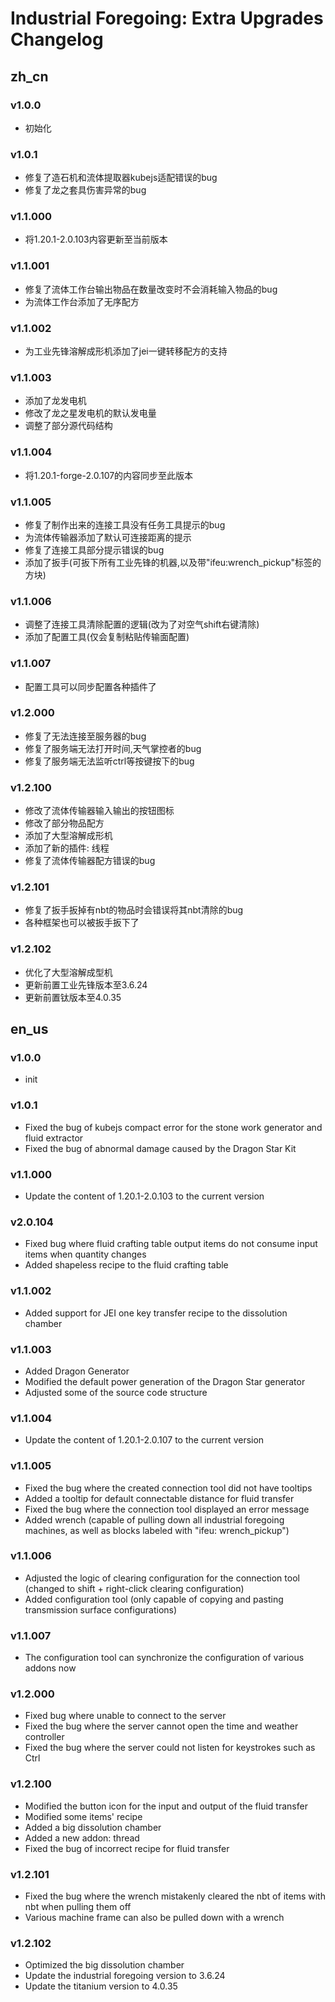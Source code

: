 # Industrial Foregoing: Extra Upgrades Changelog

## zh_cn
### v1.0.0
- 初始化

### v1.0.1
- 修复了造石机和流体提取器kubejs适配错误的bug
- 修复了龙之套具伤害异常的bug

### v1.1.000
- 将1.20.1-2.0.103内容更新至当前版本

### v1.1.001
- 修复了流体工作台输出物品在数量改变时不会消耗输入物品的bug
- 为流体工作台添加了无序配方

### v1.1.002
- 为工业先锋溶解成形机添加了jei一键转移配方的支持

### v1.1.003
- 添加了龙发电机
- 修改了龙之星发电机的默认发电量
- 调整了部分源代码结构

### v1.1.004
- 将1.20.1-forge-2.0.107的内容同步至此版本

### v1.1.005
- 修复了制作出来的连接工具没有任务工具提示的bug
- 为流体传输器添加了默认可连接距离的提示
- 修复了连接工具部分提示错误的bug
- 添加了扳手(可扳下所有工业先锋的机器,以及带"ifeu:wrench_pickup"标签的方块)

### v1.1.006
- 调整了连接工具清除配置的逻辑(改为了对空气shift右键清除)
- 添加了配置工具(仅会复制粘贴传输面配置)

### v1.1.007
- 配置工具可以同步配置各种插件了

### v1.2.000
- 修复了无法连接至服务器的bug
- 修复了服务端无法打开时间,天气掌控者的bug
- 修复了服务端无法监听ctrl等按键按下的bug

### v1.2.100
- 修改了流体传输器输入输出的按钮图标
- 修改了部分物品配方
- 添加了大型溶解成形机
- 添加了新的插件: 线程
- 修复了流体传输器配方错误的bug

### v1.2.101
- 修复了扳手扳掉有nbt的物品时会错误将其nbt清除的bug
- 各种框架也可以被扳手扳下了

### v1.2.102
- 优化了大型溶解成型机
- 更新前置工业先锋版本至3.6.24
- 更新前置钛版本至4.0.35

## en_us
### v1.0.0
- init

### v1.0.1
- Fixed the bug of kubejs compact error for the stone work generator and fluid extractor
- Fixed the bug of abnormal damage caused by the Dragon Star Kit

### v1.1.000
- Update the content of 1.20.1-2.0.103 to the current version

### v2.0.104
- Fixed bug where fluid crafting table output items do not consume input items when quantity changes
- Added shapeless recipe to the fluid crafting table

### v1.1.002
- Added support for JEI one key transfer recipe to the dissolution chamber

### v1.1.003
- Added Dragon Generator
- Modified the default power generation of the Dragon Star generator
- Adjusted some of the source code structure

### v1.1.004
- Update the content of 1.20.1-2.0.107 to the current version

### v1.1.005
- Fixed the bug where the created connection tool did not have tooltips
- Added a tooltip for default connectable distance for fluid transfer
- Fixed the bug where the connection tool displayed an error message
- Added wrench (capable of pulling down all industrial foregoing machines, as well as blocks labeled with "ifeu: wrench_pickup")

### v1.1.006
- Adjusted the logic of clearing configuration for the connection tool (changed to shift + right-click clearing configuration)
- Added configuration tool (only capable of copying and pasting transmission surface configurations)

### v1.1.007
- The configuration tool can synchronize the configuration of various addons now

### v1.2.000
- Fixed bug where unable to connect to the server
- Fixed the bug where the server cannot open the time and weather controller
- Fixed the bug where the server could not listen for keystrokes such as Ctrl

### v1.2.100
- Modified the button icon for the input and output of the fluid transfer
- Modified some items' recipe
- Added a big dissolution chamber
- Added a new addon: thread
- Fixed the bug of incorrect recipe for fluid transfer

### v1.2.101
- Fixed the bug where the wrench mistakenly cleared the nbt of items with nbt when pulling them off
- Various machine frame can also be pulled down with a wrench

### v1.2.102
- Optimized the big dissolution chamber
- Update the industrial foregoing version to 3.6.24
- Update the titanium version to 4.0.35
